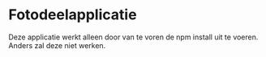 # Fotodeelapplicatie

Deze applicatie werkt alleen door van te voren de npm install uit te voeren. Anders zal deze niet werken.
